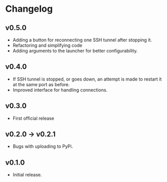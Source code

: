 # Changelog
## v0.5.0
- Adding a button for reconnecting one SSH tunnel after stopping it.
- Refactoring and simplifying code
- Adding arguments to the launcher for better configurability.

## v0.4.0
- If SSH tunnel is stopped, or goes down, an attempt is made to restart it at the same port as before. 
- Improved interface for handling connections.

## v0.3.0
- First official release

## v0.2.0 -> v0.2.1
- Bugs with uploading to PyPi.

## v0.1.0
- Initial release.

